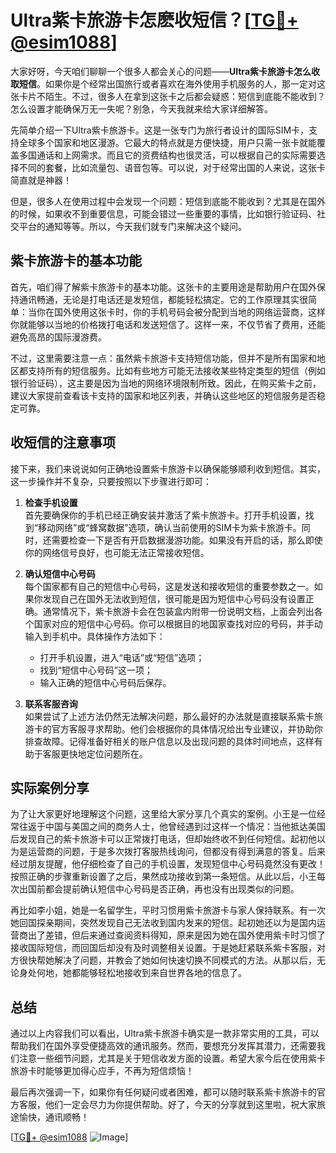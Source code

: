 # Ultra紫卡旅游卡怎麽收短信？[[TG💪+ @esim1088](https://t.me/s/esim1088)]

大家好呀，今天咱们聊聊一个很多人都会关心的问题——**Ultra紫卡旅游卡怎么收取短信**。如果你是个经常出国旅行或者喜欢在海外使用手机服务的人，那一定对这张卡片不陌生。不过，很多人在拿到这张卡之后都会疑惑：短信到底能不能收到？怎么设置才能确保万无一失呢？别急，今天我就来给大家详细解答。

先简单介绍一下Ultra紫卡旅游卡。这是一张专门为旅行者设计的国际SIM卡，支持全球多个国家和地区漫游。它最大的特点就是方便快捷，用户只需一张卡就能覆盖多国通话和上网需求。而且它的资费结构也很灵活，可以根据自己的实际需要选择不同的套餐，比如流量包、语音包等。可以说，对于经常出国的人来说，这张卡简直就是神器！

但是，很多人在使用过程中会发现一个问题：短信到底能不能收到？尤其是在国外的时候，如果收不到重要信息，可能会错过一些重要的事情，比如银行验证码、社交平台的通知等等。所以，今天我们就专门来解决这个疑问。

## 紫卡旅游卡的基本功能

首先，咱们得了解紫卡旅游卡的基本功能。这张卡的主要用途是帮助用户在国外保持通讯畅通，无论是打电话还是发短信，都能轻松搞定。它的工作原理其实很简单：当你在国外使用这张卡时，你的手机号码会被分配到当地的网络运营商，这样你就能够以当地的价格拨打电话和发送短信了。这样一来，不仅节省了费用，还能避免高昂的国际漫游费。

不过，这里需要注意一点：虽然紫卡旅游卡支持短信功能，但并不是所有国家和地区都支持所有的短信服务。比如有些地方可能无法接收某些特定类型的短信（例如银行验证码），这主要是因为当地的网络环境限制所致。因此，在购买紫卡之前，建议大家提前查看该卡支持的国家和地区列表，并确认这些地区的短信服务是否稳定可靠。

## 收短信的注意事项

接下来，我们来说说如何正确地设置紫卡旅游卡以确保能够顺利收到短信。其实，这一步操作并不复杂，只要按照以下步骤进行即可：

1. **检查手机设置**  
   首先要确保你的手机已经正确安装并激活了紫卡旅游卡。打开手机设置，找到“移动网络”或“蜂窝数据”选项，确认当前使用的SIM卡为紫卡旅游卡。同时，还需要检查一下是否有开启数据漫游功能。如果没有开启的话，那么即使你的网络信号良好，也可能无法正常接收短信。

2. **确认短信中心号码**  
   每个国家都有自己的短信中心号码，这是发送和接收短信的重要参数之一。如果你发现自己在国外无法收到短信，很可能是因为短信中心号码没有设置正确。通常情况下，紫卡旅游卡会在包装盒内附带一份说明文档，上面会列出各个国家对应的短信中心号码。你可以根据目的地国家查找对应的号码，并手动输入到手机中。具体操作方法如下：
   - 打开手机设置，进入“电话”或“短信”选项；
   - 找到“短信中心号码”这一项；
   - 输入正确的短信中心号码后保存。

3. **联系客服咨询**  
   如果尝试了上述方法仍然无法解决问题，那么最好的办法就是直接联系紫卡旅游卡的官方客服寻求帮助。他们会根据你的具体情况给出专业建议，并协助你排查故障。记得准备好相关的账户信息以及出现问题的具体时间地点，这样有助于客服更快地定位问题所在。

## 实际案例分享

为了让大家更好地理解这个问题，这里给大家分享几个真实的案例。小王是一位经常往返于中国与美国之间的商务人士，他曾经遇到过这样一个情况：当他抵达美国后发现自己的紫卡旅游卡可以正常拨打电话，但却始终收不到任何短信。起初他以为是运营商的问题，于是多次拨打客服热线询问，但都没有得到满意的答复。后来经过朋友提醒，他仔细检查了自己的手机设置，发现短信中心号码竟然没有更改！按照正确的步骤重新设置了之后，果然成功接收到第一条短信。从此以后，小王每次出国前都会提前确认短信中心号码是否正确，再也没有出现类似的问题。

再比如李小姐，她是一名留学生，平时习惯用紫卡旅游卡与家人保持联系。有一次她回国探亲期间，突然发现自己无法收到国内发来的短信。起初她还以为是国内运营商出了差错，但后来通过查阅资料得知，原来是因为她在国外使用紫卡时习惯了接收国际短信，而回国后却没有及时调整相关设置。于是她赶紧联系紫卡客服，对方很快帮她解决了问题，并教会了她如何快速切换不同模式的方法。从那以后，无论身处何地，她都能够轻松地接收到来自世界各地的信息了。

## 总结

通过以上内容我们可以看出，Ultra紫卡旅游卡确实是一款非常实用的工具，可以帮助我们在国外享受便捷高效的通讯服务。然而，要想充分发挥其潜力，还需要我们注意一些细节问题，尤其是关于短信收发方面的设置。希望大家今后在使用紫卡旅游卡时能够更加得心应手，不再为短信烦恼！

最后再次强调一下，如果你有任何疑问或者困难，都可以随时联系紫卡旅游卡的官方客服，他们一定会尽力为你提供帮助。好了，今天的分享就到这里啦，祝大家旅途愉快，通讯顺畅！

[[TG💪+ @esim1088](https://t.me/s/esim1088) ![Image](https://i.postimg.cc/4NQfJmqS/Snipaste-2025-05-13-00-14-12.png)]